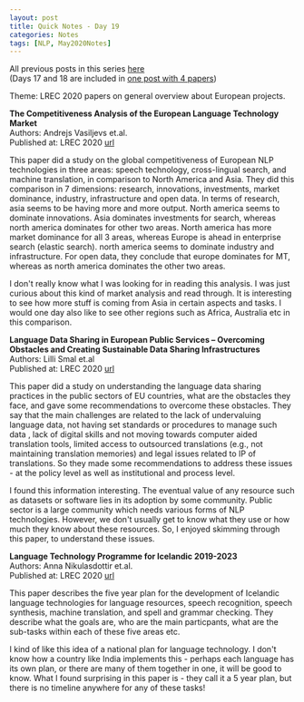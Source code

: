 ```yaml
---
layout: post
title: Quick Notes - Day 19
categories: Notes
tags: [NLP, May2020Notes]
---
```

All previous posts in this series [here](https://nishkalavallabhi.github.io/Tags/#may2020notes)  
(Days 17 and 18 are included in [one post with 4 papers](https://nishkalavallabhi.github.io/Reprolang/))  

Theme: LREC 2020 papers on general overview about European projects.

**The Competitiveness Analysis of the European Language Technology Market**  
Authors: Andrejs Vasiljevs et.al.  
Published at: LREC 2020 [url](http://www.lrec-conf.org/proceedings/lrec2020/pdf/2020.lrec-1.413.pdf)  

This paper did a study on the global competitiveness of European NLP technologies in three areas: speech technology, cross-lingual search, and machine translation, in comparison to North America and Asia. They did this comparison in 7 dimensions: research, innovations, investments, market dominance, industry, infrastructure and open data. In terms of research, asia seems to be having more and more output. North america seems to dominate innovations. Asia dominates investments for search, whereas north america dominates for other two areas. North america has more market dominance for all 3 areas, whereas Europe is ahead in enterprise search (elastic search). north america seems to dominate industry and infrastructure. For open data, they conclude that europe dominates for MT, whereas as north america dominates the other two areas. 

I don't really know what I was looking for in reading this analysis. I was just curious about this kind of market analysis and read through. It is interesting to see how more stuff is coming from Asia in certain aspects and tasks. I would one day also like to see other regions such as Africa, Australia etc in this comparison.

**Language Data Sharing in European Public Services – Overcoming Obstacles and Creating Sustainable Data Sharing Infrastructures**  
Authors: Lilli Smal et.al  
Published at: LREC 2020 [url](http://www.lrec-conf.org/proceedings/lrec2020/pdf/2020.lrec-1.421.pdf)  

This paper did a study on understanding the language data sharing practices in the public sectors of EU countries, what are the obstacles they face, and gave some recommendations to overcome these obstacles. They say that the main challenges are related to the lack of undervaluing language data, not having set standards or procedures to manage such data , lack of digital skills and not moving towards computer aided translation tools, limited access to outsourced translations (e.g., not maintaining translation memories) and legal issues related to IP of translations. So they made some recommendations to address these issues - at the policy level as well as institutional and process level.

I found this information interesting. The eventual value of any resource such as datasets or software lies in its adoption by some community. Public sector is a large community which needs various forms of NLP technologies. However, we don't usually get to know what they use or how much they know about these resources. So, I enjoyed skimming through this paper, to understand these issues. 

**Language Technology Programme for Icelandic 2019-2023**  
Authors: Anna Nikulasdottir et.al.  
Published at: LREC 2020 [url](http://www.lrec-conf.org/proceedings/lrec2020/pdf/2020.lrec-1.417.pdf)  

This paper describes the five year plan for the development of Icelandic language technologies for language resources, speech recognition, speech synthesis, machine translation, and
spell and grammar checking. They describe what the goals are, who are the main particpants, what are the sub-tasks within each of these five areas etc. 

I kind of like this idea of a national plan for language technology. I don't know how a country like India implements this - perhaps each language has its own plan, or there are many of them together in one, it will be good to know. What I found surprising in this paper is - they call it a 5 year plan, but there is no timeline anywhere for any of these tasks!



